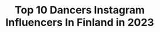 ---
title: Top 10 Dancers Instagram Influencers In Finland in 2023
description: >-
  Find top dancers Instagram influencers in Finland in 2023. Most popular hashtags: #finland #dancer #dance #helsinki.
platform: Instagram
hits: 21
text_top: Analyze the most popular Instagram accounts on inBeat.
text_bottom: Our search engine aggregates 21 Instagram influencers like this in Finland for you to collaborate.
profiles:
  - username: "jenniekarri"
    fullname: >-
      Jennie Kari
    bio: >-
      Gogo dancer ✨ ▪️who loves to shuffle 💃🏽 @jennieshuffle ▪️future coder ⌨️ ‼️SHUFFLE TUNNIT HELSINGISSÄ 🔥👇🏾
    location: "Finland"
    followers: 5850
    engagement: 1838
    commentsToLikes: 0.072515
    id: ck0w5fz5i3gik0i19zledfvx2
    verified: false
    hashtags: "#summer, #helsinki, #filipina, #dance"
  - username: "veerajjulia"
    fullname: >-
      V E E R A  V I R T A
    bio: >-
      🇫🇮 23, Tampere⁣ 🇧🇷 Samba dancer&teacher⁣⁣ 🇷🇺 Language uni student⁣ 🎙Podcaster @ihmeellinenitapodcast ⁣ ⁣ 💪🏽@diamond.athlete -treeniohjelmat👇🏼
    location: "Finland"
    followers: 49937
    engagement: 1121
    commentsToLikes: 0.006646
    id: ck5zwvh416u670i14efq5wu72
    verified: false
    hashtags: "#ainaeijaksa, #nealindbergpresets, #maybeauty, #merkitys2ndhand"
  - username: "jasmingeselle"
    fullname: >-
      JASMIN GESELLE  🇫🇮
    bio: >-
      🔸 DANCER | CHOREOGRAPHER 🔸 TEAM @celsiussuomi 🔸 AMBASSADOR @solgarsuomi 🔸 @icaniwill -20% ’JASMINGESELLE20’
    location: "Finland"
    followers: 5926
    engagement: 913
    commentsToLikes: 0.020475
    id: ck6tzmucjamy50j71feg1ho3z
    verified: false
    hashtags: "#dancers, #choreographer, #wellness, #dancer"
  - username: "jurgih"
    fullname: >-
      Jyrki Haapala
    bio: >-
      * Dancer, director, performer, communication & stress coach * 🏠 in 🇫🇮 & 🇫🇷
    location: "Finland"
    followers: 20175
    engagement: 775
    commentsToLikes: 0.026890
    id: ck6uaap892hlw0j71t9aamis8
    verified: false
    hashtags: "#beardnation, #beardiful, #plantlove, #plantlover"
  - username: "anttonlaine"
    fullname: >-
      Antton Laine
    bio: >-
      Creative Choreographer,Gymnastic Coach and Dancer from Helsinki Finland ❤🇫🇮🌍
    location: "Finland"
    followers: 6416
    engagement: 705
    commentsToLikes: 0.027913
    id: ck55midfh40xc0i11tv8vbwsv
    verified: false
    hashtags: "#love, #minetit, #nature, #2020"
  - username: "helenarngman"
    fullname: >-
      Helena Rängman
    bio: >-
      Actress/Singer/Musician/Dancer/Coach/Freelancer Aira @suomenkesateatteri Evita @seinajoenkaupunginteatteri Director @tampereennuorisoteatteri
    location: "Finland"
    followers: 17598
    engagement: 280
    commentsToLikes: 0.016818
    id: ck5bvfjfujk140i11je991pkd
    verified: false
    hashtags: "#evitamusical, #jahelenaleipoo, #teamalw, #evita"
  - username: "josefiinakotajarvi"
    fullname: >-
      Josefiina Kotajärvi
    bio: >-
      Dancer | Finland kotajarvijosefiina@gmail.com @d.oubledate @prpldc
    location: "Finland"
    followers: 5042
    engagement: 1331
    commentsToLikes: 0.041399
    id: ck6tzmxcoang20j71ggnqbcc0
    verified: false
    hashtags: "#finland, #collab, #doubledate, #workshop"
  - username: "minnamimz"
    fullname: >-
      DHQ Minna Mimz
    bio: >-
      👑 DANCEHALL QUEEN OF FINLAND 🇫🇮 Dancer | Dance teacher 📍Finland Dancehall 💛💚🖤 ➡ willman.minna@gmail.com
    location: "Finland"
    followers: 3774
    engagement: 973
    commentsToLikes: 0.151526
    id: ck5c71b9k6mac0i11gt3ogiww
    verified: false
    hashtags: "#dancehall, #finland, #shake, #dancehallfinland"
  - username: "kimberlyidigpio"
    fullname: >-
      Kimberly Michelle
    bio: >-
      Imaginist ➿ Creator Dancer | Choreographer kimberlyidigpio.com 📍 Helsinki, Finland
    location: "Finland"
    followers: 2466
    engagement: 1302
    commentsToLikes: 0.052608
    id: ck6tzmto2ams50j7131ufcvhx
    verified: false
    hashtags: "#finland, #pikkukimmo, #bringingcolorback, #performingarts"
  - username: "kamna90"
    fullname: >-
      Kamna Arora
    bio: >-
      Co-Founder:@yellowstripedance @ysdcweddingchoreography Dance-preneur💃 Content creator: #AllThingsK⭐ Ambassador : @skyriaofficial YOUTUBE CHANNEL ⬇️
    location: "Finland"
    followers: 38193
    engagement: 472
    commentsToLikes: 0.043947
    id: ck136x55x8oyf0i19wh4at8ls
    verified: false
    hashtags: "#workout, #indiancontemporary, #ysdc, #dancevideos"
---